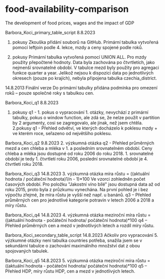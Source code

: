 # food-availability-comparison
The development of food prices, wages and the impact of GDP

Barbora_Koci_primary_table_script
8.8.2023
1. pokusy 
Zkouška přidání souborů na GitHub.
Primární tabulka vytvořená pomocí leftjoin podle 4. lekce, mzdy a ceny spojené podle roků.

2. pokusy
Primární tabulka vytvořená pomocí UNION ALL. Pro mzdy použity přepočtené hodnoty. Data byla zachována po čtvrtletích, jako nejmenší srovnatelné období. V tabulce mezd byly použity pro agregaci funkce quarter a year. Jelikož nejsou k dispozici data po jednotlivých okresech (pouze po krajích), nebyla připojena tabulka czechia_district.

14.8.2013
Finální verze
Do primární tabulky přidána podmínka pro omezení roků – pouze společné roky s tabulkou cen.

Barbora_Koci_q1
8.8.2023
1. pokusy 
q1 - 1. pokus o vypracování 1. otázky, nevychází z primární tabulky, pokus o window function, ale zdá se, že nelze použít v partition by 2 argumenty, cosi se zagregovalo, ale jinak, než jsem chtěla.
2.pokusy
q1 - Přehled odvětví, ve kterých docházelo k poklesu mzdy + ve kterém roce, seřazeno od největšího poklesu.

Barbora_Koci_q2
9.8.2023
2. výzkumná otázka
q2 - Přehled průměrných mezd a cen chleba a mléka v 1. a posledním srovnatelném období. Ceny chleba a mléka jsou dostupné od roku 2006 do roku 2018. 1. srovnatelné období je tedy 1. čtvrtletí roku 2006, poslední srovnatelné období je 4. čtvrtletí roku 2018.

Barbora_Koci_q3
14.8.2023
3. výzkumná otázka
míra růstu = ((aktuální hodnota / počáteční hodnota)1/n - 1)*100 Ve vzorci zohledněn počet časových období.
Pro položku "Jakostní víno bílé" jsou dostupná data až od roku 2015, proto byla z průzkumu vynechána. Na první pohled je i bez výpočtu zřejmé, že míra růstu je vyšší než např. u banánů.
q3 – Přehled průměrných cen pro jednotlivé kategorie potravin v letech 2006 a 2018 a míry růstu.

Barbora_Koci_q4
14.8.2023
4. výzkumná otázka
meziroční míra růstu = ((aktuální hodnota - počáteční hodnota/ počáteční hodnota)*100
q4 – Přehled průměrných cen a mezd v jednotlivých letech a rozdíl míry růstu.


Barbora_Koci_secondary_table_script
14.8.2023
Ačkoliv pro vypracování 5. výzkumné otázky není tabulka countries potřeba, snažila jsem se v sekundární tabulce o zachování maximálního množství dat z obou spojovaných tabulek.

Barbora_Koci_q5
14.8.2023
5. výzkumná otázka
meziroční míra růstu = ((aktuální hodnota - počáteční hodnota/ počáteční hodnota)*100
q5 – Přehled HDP, míry růstu HDP, cen a mezd v jednotlivých letech.
